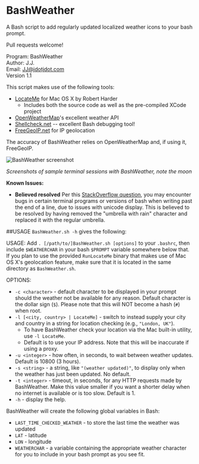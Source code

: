 BashWeather
===========

A Bash script to add regularly updated localized weather icons to your bash prompt.

Pull requests welcome!

Program: BashWeather<br>
Author: J.J.<br>
Email: JJ@jdotjdot.com<br>
Version 1.1<br>

This script makes use of the following tools:
+ [LocateMe](https://github.com/netj/LocateMe) for Mac OS X by Robert Harder
    *  Includes both the source code as well as the pre-compiled XCode project
+ [OpenWeatherMap](http://openweathermap.org)'s excellent weather API
+ [Shellcheck.net](http://www.shellcheck.net/) -- excellent Bash debugging tool!
+ [FreeGeoIP.net](http://freegeoip.net) for IP geolocation

The accuracy of BashWeather relies on OpenWeatherMap and, if using it, FreeGeoIP.

![BashWeather screenshot](https://dl.dropboxusercontent.com/s/kuhg2qfky3y6kvo/bashweather%20screenshot.png)
<!-- ![BashWeather screenshot](https://dl.dropboxusercontent.com/s/fnlza39a2q1ubut/bashweather%20screenshot%202.png) -->

*Screenshots of sample terminal sessions with BashWeather, note the moon*

**Known Issues:**
+ **Believed resolved** Per this [StackOverflow question](http://stackoverflow.com/questions/22922138/terminal-overwriting-same-line-when-too-long?noredirect=1#comment35042608_22922138), you may encounter bugs in certain terminal programs or versions of bash when writing past the end of a line, due to issues with unicode display.  This is believed to be resolved by having removed the "umbrella with rain" character and replaced it with the regular umbrella.

##USAGE
`BashWeather.sh -h` gives the following:

USAGE:
    Add `. [/path/to/]BashWeather.sh [options]` to your `.bashrc`,
    then include `$WEATHERCHAR` in your bash `$PROMPT` variable somewhere below that.
    If you plan to use the provided `RunLocateMe` binary that makes use of Mac OS X\'s geolocation feature, make sure that it is located in the same directory as `BashWeather.sh`.

OPTIONS:
+ `-c <character>` - default character to be displayed in your prompt should the weather not be available for any reason.  Default character is the dollar sign (`$`).  Please note that this will NOT become a hash (`#`) when root.
 + `-l [<city, country> | LocateMe]` - switch to instead supply your city and country in a string for location checking (e.g., `"London, UK"`).
     * To have BashWeather check your location via the Mac built-in utility, use `-l LocateMe`.
     * Default is to use your IP address.  Note that this will be inaccurate if using a proxy.
 + `-u <integer>` - how often, in seconds, to wait between weather updates.  Default is 10800 (3 hours).
 + `-s <string>` - a string, like `"(weather updated)"`, to display only when the weather has just been updated.  No default.
 + `-t <integer>` - timeout, in seconds, for any HTTP requests made by BashWeather.  Make this value smaller if you want a shorter delay when no internet is available or is too slow.  Default is 1.
 + `-h` - display the help.

BashWeather will create the following global variables in Bash:
+ `LAST_TIME_CHECKED_WEATHER` - to store the last time the weather was updated
+ `LAT` - latitude
+ `LON` - longitude
+ `WEATHERCHAR` - a variable containing the appropriate weather character for you to include in your bash prompt as you see fit.
